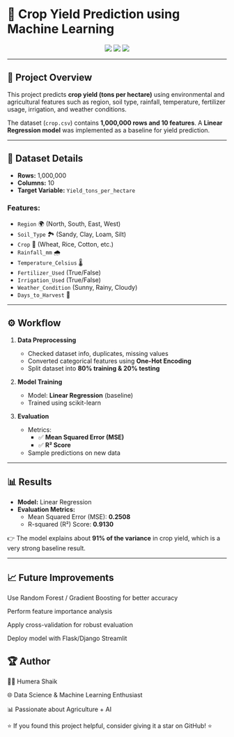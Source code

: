 # 🌾 Crop Yield Prediction using Machine Learning

<p align="center">
  <img src="https://img.shields.io/badge/Domain-Agriculture-green?style=for-the-badge" />
  <img src="https://img.shields.io/badge/ML-Regression-blue?style=for-the-badge&logo=scikitlearn" />
  <img src="https://img.shields.io/badge/Language-Python-yellow?style=for-the-badge&logo=python" />
</p>

---

## 📌 Project Overview
This project predicts **crop yield (tons per hectare)** using environmental and agricultural features such as region, soil type, rainfall, temperature, fertilizer usage, irrigation, and weather conditions.  

The dataset (`crop.csv`) contains **1,000,000 rows and 10 features**. A **Linear Regression model** was implemented as a baseline for yield prediction.

---

## 📂 Dataset Details
- **Rows:** 1,000,000  
- **Columns:** 10  
- **Target Variable:** `Yield_tons_per_hectare`  

### Features:
- `Region` 🌍 (North, South, East, West)  
- `Soil_Type` 🏞 (Sandy, Clay, Loam, Silt)  
- `Crop` 🌱 (Wheat, Rice, Cotton, etc.)  
- `Rainfall_mm` 🌧  
- `Temperature_Celsius` 🌡  
- `Fertilizer_Used` (True/False)  
- `Irrigation_Used` (True/False)  
- `Weather_Condition` (Sunny, Rainy, Cloudy)  
- `Days_to_Harvest` 📅  

---

## ⚙️ Workflow
1. **Data Preprocessing**
   - Checked dataset info, duplicates, missing values  
   - Converted categorical features using **One-Hot Encoding**  
   - Split dataset into **80% training & 20% testing**  

2. **Model Training**
   - Model: **Linear Regression** (baseline)  
   - Trained using scikit-learn  

3. **Evaluation**
   - Metrics:
     - ✅ **Mean Squared Error (MSE)**
     - ✅ **R² Score**  
   - Sample predictions on new data  

---

## 📊 Results
- **Model:** Linear Regression  
- **Evaluation Metrics:**  
  - Mean Squared Error (MSE): **0.2508**  
  - R-squared (R²) Score: **0.9130**  

👉 The model explains about **91% of the variance** in crop yield, which is a very strong baseline result.  

---
## 📈 Future Improvements

Use Random Forest / Gradient Boosting for better accuracy

Perform feature importance analysis

Apply cross-validation for robust evaluation

Deploy model with Flask/Django Streamlit

## 🏆 Author

👩‍💻 Humera Shaik

🌐 Data Science & Machine Learning Enthusiast

📊 Passionate about Agriculture + AI

⭐ If you found this project helpful, consider giving it a star on GitHub! ⭐
